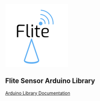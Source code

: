 ![Flite](https://github.com/DJMarlow/Flite/blob/master/logo_raw.png)


**Flite Sensor Arduino Library**
----
[Arduino Library Documentation](https://gist.github.com/DJMarlow/8b56c0b791cbcbb7c4312fbd56bc55f3)
